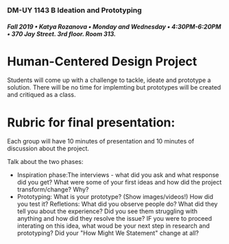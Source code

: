 ### DM-UY 1143 B Ideation and Prototyping
##### Fall 2019 • Katya Rozanova • Monday and Wednesday • 4:30PM-6:20PM • 370 Jay Street. 3rd floor. Room 313.  

# Human-Centered Design Project

Students will come up with a challenge to tackle, ideate and prototype a solution. 
There will be no time for implemting but prototypes will be created and critiqued as a class. 


# Rubric for final presentation:

Each group will have 10 minutes of presentation and 10 minutes of discussion about the project. 

Talk about the two phases:

- Inspiration phase:The interviews - what did you ask and what response did you get? What were some of your first ideas and how did the project transform/change? Why?
- Prototyping: What is your prototype? (Show images/videos!) How did you test it? Refletions: What did you observe people do? What did they tell you about the experience? Did you see them struggling with anything and how did they resolve the issue? IF you were to proceed interating on this idea, what woud be your next step in research and prototyping? Did your "How Might We Statement" change at all?

